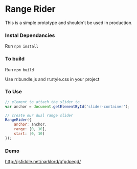 # Range Rider
This is a simple prototype and shouldn't be used in production.

### Instal Dependancies
Run ```npm install```

### To build
Run ```npm build```

Use rr.bundle.js and rr.style.css in your project

### To Use
```javascript
// element to attach the slider to
var anchor = document.getElementById('slider-container');

// create our dual range slider
RangeRider({
    anchor: anchor,
    range: [0, 10],
    start: [0, 10]
});
```

### Demo
http://jsfiddle.net/narklord/gfgdpegd/
